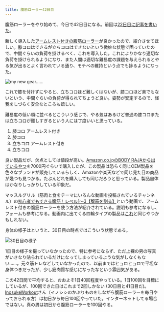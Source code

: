 ```yaml
---
title: 腹筋ローラー42日目
---
```

腹筋ローラーをやり始めて、今日で42日目になる。前回は[22日目に記事を書いた](https://r7kamura.com/articles/2022-06-10-abroller)。

新しく導入した[アームレスト付きの腹筋ローラー](https://www.amazon.co.jp/dp/B091DVYKXJ)が良かったので、紹介させてほしい。膝コロはできるが立ちコロはできないという微妙な状態で困っていたので、中間ぐらいの負荷を掛けるべく、これを導入した。これによりかなり適切な負荷を掛けられるようになり、また人間は適切な難易度の課題を与えられるとやる気が出るとよく言われている通り、モチベの維持という点でも捗るようになった。

![](https://lh3.googleusercontent.com/docs/ADP-6oHrvbWd4JJrPZEqGts0FL40Dih5vas1FqJGtnykSE4OG1-_ePuUbyuICZelez5xQl4Xa5aMs48OGCZ_pdR8O7JtAIdK3_bm4Ug7xpcu8TkAZUQBcibksWOcjEEUnHxABBKkH4SPYPh38Bn-IygH3T8mEHWU91VM0uSn8nBEI01NQm0oyWuhUgTtxKlVSdlD94sbVHn33OdchQVoFveOGnQHYz-udhKLyYF249pdNfTL87CtzExrz7K_x7TBudB952t0oFdTxAUzmX5Noq3CYmj-AkDnJNwU4WmTNwDkp2XcLWzs4bOkFoz7dzUASPEHUPnaggF4egw2NRvIjmaDccPFfWuXclF8_CcMzPYjyge8O8oAseNLAxgMRyQaUvFKtOfimpUPiy5uct-MjcCUTyEe60qPNGKU1qFExmK6_4QSWaPP8vvin6AXC_U5yo1yIkTew1oMQIhtD9hOHdNOuOORjFX9nln7cNDiqq8UYYSiPGuJEU9nIKKOBeTSLxju3IFjplQf0cKK5kmSkYZfQWK3LpPivJNusMS1lxAyLwsg9PE0gxcQaiJZM-a7pXvDCHmF_BO3qy8-NfINaei_OXU84RFhDI2GklOJgUMBMHIRvxV1RUWQYmo4IS5iv27KalSzeNQQeuuxdAOd4IJn1FtUgaxcZFYZITBJ_UAHu0odx8WoMiFovFCARsACzt246U-haP89asJ24fKpnFbkdgWYgb1VOAU_fGyNqyopJdFKJlDzdfXcCxjySEaqro-z_RskjU0O-y9qg0qx7eEHMNm4yk9Uivqy6ggIp_iDevoikRfWCEnlaO995s1kj68nCFaTnqQ5gfapQfEoQVL706skarzKkd1IgJ3BuQqTShEtJgeALy1llvKE-bVZMLH-5zjm4IKKrcL3zEoLBwtpnBDRzFMP10Bp2S9EsL-9osN9X1gy9wd3kpcLRCP338mGJ3RlWnF6xxE6wrn9T5jxXF37j1qSDNufthp8XvKtIRN2-Yg-bB22ElxPELKgra7oW51o5YBm2OCahhqetIFWQtpSXaTgye4iQYiOrMupll_WQrvSD0Zr2Y1gQIFcuG112110vH0TciBQT-MZhwalrEqJj3zqxUx3SlcBlX8nccbjib6_f789G6mz55lNOnGxTp8uWg1bWAUjRoKxy8NniZp4p3BOzmEWeE9DYGwFeP681OzBOMbaQReK5qOl4uidmvommCP126Eblxqsdk-ICVcAjt0mR-THG_90UZZJ4zcUlElEvQ "my new gear......")

これで膝を付けずにやると、立ちコロほど難しくはないが、膝コロほど楽でもないという、中間ぐらいの負荷が得られてちょうど良い。姿勢が安定するので、怪我をしづらく安全なところも嬉しい。

難易度の低い順に並べるとこういう感じで、やる気はあるけど普通の膝コロまたは立ちコロが難しすぎるという人には丁度いいと思っている。

1.  膝コロ アームレスト付き
2.  膝コロ
3.  立ちコロ アームレスト付き
4.  立ちコロ

良い製品だが、欠点としては値段が高い。[Amazon.co.jpのBODY RAJAから出ているやつ](https://www.amazon.co.jp/dp/B091DVYKXJ)を7000円ぐらいで購入したが、この製品は恐らく同じOEM製品を色々なブランドが販売しているらしく、Amazonや楽天などで同じ見た目の商品が幾つも見つかる。たぶんどれを購入しても同じだろうと思っている。製品自体はかなりしっかりしている印象だ。

マッスルグリル（筋肉と食をテーマにいろんな動画を投稿されているチャンネル）の[初心者でもできる腹筋！レベル1〜3【腹筋を割る】](https://www.youtube.com/watch?v=5Ie0jGMgzto&list=PLJWXeNPGozjtVGumqcAacWnJxX7YsNo4e&index=5&t=240s)という動画で、アームレスト付きの腹筋ローラーを使う方法が紹介されている。説明も参考になるし、フォームも参考になる。動画内に出てくる四輪タイプの製品は[これ](https://www.amazon.co.jp/dp/B09HKXMRL8)と同じやつかもしれない。

身体の様子はというと、30日目の時点ではこういう状態である。

![](https://lh3.googleusercontent.com/docs/ADP-6oHYgesmWO3jIFQ-Q_z8YtpekACQWl40EmdQaGhXe9m4GNQC-SPBV-J5q9PxD5nd6Ev7-T1cqpbkJGu8S-bWd0HJsl7Bssxe96-oVx8JpTvTC8Cl7Fyw-uD330HS6TKsgE98ND6WL0b9ohOMvxVZUVslsf_jMvyQW9IhAYZX4Rpb-J3pxLI4YlJBEGAzB3KV5Ts82gBImjkrCX8LbLqlVssZZ5FMR56_8XN_Wk-2821gB3QXHJRg8L9PQeJcSeNjJSaVKzHI3bHTSiTAJle8kSdH_X4zgDTJcSBTfSW7ur4GGP24LV4whpDG_4XKsi-j-YOQIzhpyEzD-hAef3coA0hltxFlEkgY4hvntryyozJuKOjUBTcxNVLf3IrFAldGFivHdkyPaq5IAVlqC7uumw2QZOx6m0j83p4Bj6qAd5oF0HFlfnb4XPvfJ6RP6gvjuK_R5WBq0b8pwfyj7GRnKoaDLgwWhFYjtjH3hbz4IpRVMG29Ia9jcHN3PL9AyvsSz2q_UboUcFJHrpsfcHzcRT5HVtUWBhLhuStPtlvidDumnCvcVMpSynJLpj-WBVe8B2PYsTx3CenwaDW-2IxncMTJ7qhUHenZhUhZU6SnVcruKjvQexLan-6hA4RjQzfhX3xculynyrkpPpq7NyLDwHxwE9tiItpgtRPSwNfwD2S69F-D7NaDX2xGQOUWHnCwOkwweVz9sCXttwOuEcW9QlV16BHaLIfn9pjZx_j1Nzcx0QrWvr7JfFn_VSWiltQ6n3MM2gKfw3_XG97xSnpXp_eJYSThO3ptYf14Ct9A_pK7U1lChXsKJGePMbohiCBy1cYwyb2fDJLBaKUM3dFPY3in-FrQGexlhcxeItPw5wRcBYCb2MdFFyyHebV40_5ur9GDbldV35RdJJEvHI29KTYB-cdFYXINR9l1DBzv3BBM_v_n1r0cfHom1B6brBxRS_CJqkC7i4LSce8N9YftRU2cMsRc6jFqwZVL4fsZwRWuJ6XQ0lJBMu1E69DuZuS-ktdDCpF18dmV3L1YwI1PjjGouhoRauPAgrCZUoQTCnMQsR6q2ymhlhD3MPKJglzaV9wg8UdLZwUKo7XFcT-ga9g86CNwZpDEq3hUnzm7Q2VRVfEtQVRNgDWoGFI3qZSCIRoMBCMf3P9tspduZ-6nIeus83XSnv2_8i42F5gx27KbPNgQwtA6IfrBDzZFMZcocru2jmQVIcYOLvnnZUnfkNZiiBmIgyyid2gnBWV33qY3vdq5Rw "30日目の様子")

1日目の様子を撮っていなかったので、特に参考にならず、ただ上裸の男の写真がいきなり貼られているだけになってしまっているような気がしなくもない……。元々筋トレなどしていなかったので、以前まではヒョロヒョロで平坦な身体つきだったが、少し筋肉質な感じになったなという雰囲気がある。

この42日間で平均すると、おおよそ1日40回程度やっている。1日100回を目標にしているが、100回できた日はこれまで2回しかない (30日目と41日目だ)。[InosukeWorkout](https://twitter.com/InosukeWorkout)さん（イノシシのかぶりものをしながら腹筋ローラーを毎日やっておられる方）は初日から毎日100回やっていた。インターネットしてる場合ではない。真の男は初日から腹筋ローラーを100回やる。
